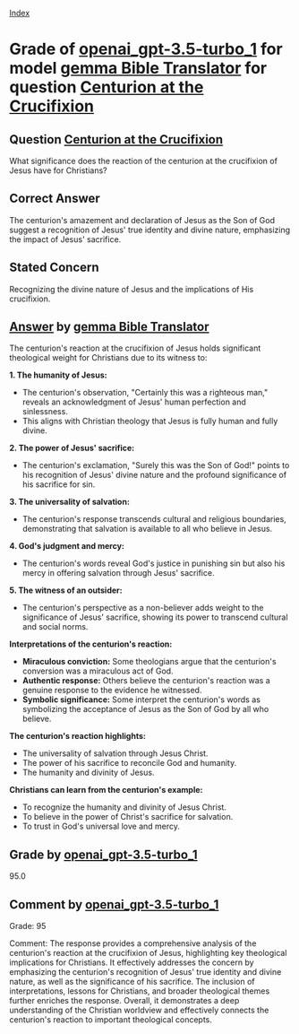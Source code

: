 
[Index](../../../../index.md)
# Grade of [openai_gpt-3.5-turbo_1](../../../grading_models/openai_gpt-3.5-turbo_1.md) for model [gemma Bible Translator](../../../answering_models/gemma_Bible_Translator.md) for question [Centurion at the Crucifixion](../../../questions/Centurion_at_the_Crucifixion.md)

## Question [Centurion at the Crucifixion](../../../questions/Centurion_at_the_Crucifixion.md)
What significance does the reaction of the centurion at the crucifixion of Jesus have for Christians?

## Correct Answer
The centurion's amazement and declaration of Jesus as the Son of God suggest a recognition of Jesus' true identity and divine nature, emphasizing the impact of Jesus' sacrifice.

## Stated Concern
Recognizing the divine nature of Jesus and the implications of His crucifixion.

## [Answer](../Centurion_at_the_Crucifixion.md) by [gemma Bible Translator](../../../answering_models/gemma_Bible_Translator.md)
The centurion's reaction at the crucifixion of Jesus holds significant theological weight for Christians due to its witness to:

**1. The humanity of Jesus:**
* The centurion's observation, "Certainly this was a righteous man," reveals an acknowledgment of Jesus' human perfection and sinlessness.
* This aligns with Christian theology that Jesus is fully human and fully divine.

**2. The power of Jesus' sacrifice:**
* The centurion's exclamation, "Surely this was the Son of God!" points to his recognition of Jesus' divine nature and the profound significance of his sacrifice for sin.

**3. The universality of salvation:**
* The centurion's response transcends cultural and religious boundaries, demonstrating that salvation is available to all who believe in Jesus.

**4. God's judgment and mercy:**
* The centurion's words reveal God's justice in punishing sin but also his mercy in offering salvation through Jesus' sacrifice.

**5. The witness of an outsider:**
* The centurion's perspective as a non-believer adds weight to the significance of Jesus' sacrifice, showing its power to transcend cultural and social norms.

**Interpretations of the centurion's reaction:**

* **Miraculous conviction:** Some theologians argue that the centurion's conversion was a miraculous act of God.
* **Authentic response:** Others believe the centurion's reaction was a genuine response to the evidence he witnessed.
* **Symbolic significance:** Some interpret the centurion's words as symbolizing the acceptance of Jesus as the Son of God by all who believe.

**The centurion's reaction highlights:**

* The universality of salvation through Jesus Christ.
* The power of his sacrifice to reconcile God and humanity.
* The humanity and divinity of Jesus.

**Christians can learn from the centurion's example:**

* To recognize the humanity and divinity of Jesus Christ.
* To believe in the power of Christ's sacrifice for salvation.
* To trust in God's universal love and mercy.

## Grade by [openai_gpt-3.5-turbo_1](../../../grading_models/openai_gpt-3.5-turbo_1.md)
95.0

## Comment by [openai_gpt-3.5-turbo_1](../../../grading_models/openai_gpt-3.5-turbo_1.md)
Grade: 95

Comment: The response provides a comprehensive analysis of the centurion's reaction at the crucifixion of Jesus, highlighting key theological implications for Christians. It effectively addresses the concern by emphasizing the centurion's recognition of Jesus' true identity and divine nature, as well as the significance of his sacrifice. The inclusion of interpretations, lessons for Christians, and broader theological themes further enriches the response. Overall, it demonstrates a deep understanding of the Christian worldview and effectively connects the centurion's reaction to important theological concepts.
